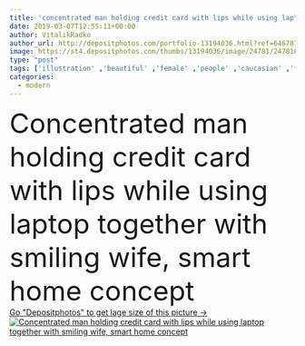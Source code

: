 ```yaml
---
title: 'concentrated man holding credit card with lips while using laptop together with smiling wife, smart home concept'
date: 2019-03-07T12:55:11+00:00
author: VitalikRadko
author_url: http://depositphotos.com/portfolio-13194036.html?ref=64678756
image: https://st4.depositphotos.com/thumbs/13194036/image/24781/247818110/api_thumb_450.jpg?forcejpeg=true
type: "post"
tags: ['illustration' ,'beautiful' ,'female' ,'people' ,'caucasian' ,'family' ,'male' ,'man' ,'connection' ,'Efficiency' ,'technology' ,'modern' ,'concept' ,'home' ,'couple' ,'woman' ,'communication' ,'wireless' ,'laptop' ,'together' ,'togetherness' ,'indoors' ,'payment' ,'using' ,'remote' ,'safety' ,'security' ,'attractive' ,'icons' ,'comfort' ,'handsome' ,'innovation' ,'mature' ,'embrace' ,'control' ,'gadget' ,'hug' ,'wife' ,'husband' ,'automated' ,'settings' ,'Credit card' ,'middle aged' ,'Domestic Life' ,'online shopping' ,'digital device' ,'home automation' ,'smart house' ,'smart home' ]
categories: 
  - modern
---
```

<div aling="center">
            <font size="60"> Concentrated man holding credit card with lips while using laptop together with smiling wife, smart home concept</font>   
</div>
<div>
    <a href='https://depositphotos.com/247818110/stock-photo-concentrated-man-holding-credit-card.html?ref=64678756' target=_blank > Go "Depositphotos" to get lage size of this picture ->
        <img href='https://depositphotos.com/247818110/stock-photo-concentrated-man-holding-credit-card.html?ref=64678756' src='https://st4.depositphotos.com/13194036/24781/i/950/depositphotos_247818110-stock-photo-concentrated-man-holding-credit-card.jpg?forcejpeg=true' alt='Concentrated man holding credit card with lips while using laptop together with smiling wife, smart home concept' >
    </a>
</div>
